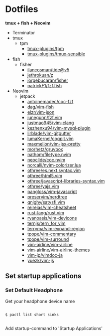 Dotfiles
===
**tmux + fish + Neovim**

- Terminator
- tmux
  - tpm
    - [tmux-plugins/tpm](https://github.com/tmux-plugins/tpm)
    - [tmux-plugins/tmux-sensible](https://github.com/tmux-plugins/tmux-sensible)
- fish
  - fisher
    - [ilancosman/tide@v5](https://github.com/ilancosman/tide@v5)
    - [jethrokuan/z](https://github.com/jethrokuan/z)
    - [jorgebucaran/fisher](https://github.com/jorgebucaran/fisher)
    - [patrickF1/fzf.fish](https://github.com/patrickF1/fzf.fish)
- Neovim
  - jetpack
    - [antoinemadec/coc-fzf](https://github.com/antoinemadec/coc-fzf)
    - [dag/vim-fish](https://github.com/dag/vim-fish)
    - [elzr/vim-json](https://github.com/elzr/vim-json)
    - [junegunn/fzf.vim](https://github.com/junegunn/fzf.vim)
    - [justmao945/vim-clang](https://github.com/justmao945/vim-clang)
    - [kezhenxu94/vim-mysql-plugin](https://github.com/kezhenxu94/vim-mysql-plugin)
    - [lirblade/vim-gitgutter](https://github.com/lirblade/vim-gitgutter)
    - [lumaKernel/coqpit.vim](https://github.com/lumaKernel/coqpit.vim)
    - [maxmellon/vim-jsx-pretty](https://github.com/maxmellon/vim-jsx-pretty)
    - [morhetz/gruvbox](https://github.com/morhetz/gruvbox)
    - [nathom/filetype.nvim](https://github.com/nathom/filetype.nvim)
    - [neoclide/coc.nvim](https://github.com/neoclide/coc.nvim)
    - [norcalli/nvim-colorizer.lua](https://github.com/norcalli/nvim-colorizer.lua)
    - [othree/es.next.syntax.vim](https://github.com/othree/es.next.syntax.vim)
    - [othree/html5.vim](https://github.com/othree/html5.vim)
    - [othree/javascript-libraries-syntax.vim](https://github.com/othree/javascript-libraries-syntax.vim)
    - [othree/yajs.vim](https://github.com/othree/yajs.vim)
    - [pangloss/vim-javascript](https://github.com/pangloss/vim-javascript)
    - [preservim/nerdtree](https://github.com/preservim/nerdtree)
    - [qnighy/satysfi.vim](https://github.com/qnighy/satysfi.vim)
    - [reireias/vim-cheatsheet](https://github.com/reireias/vim-cheatsheet)
    - [rust-lang/rust.vim](https://github.com/rust-lang/rust.vim)
    - [ryanoasis/vim-devicons](https://github.com/ryanoasis/vim-devicons)
    - [ternjs/tern\_for\_vim](https://github.com/ternjs/tern\_for\_vim)
    - [terryma/vim-expand-region](https://github.com/terryma/vim-expand-region)
    - [tpope/vim-commentary](https://github.com/tpope/vim-commentary)
    - [tpope/vim-surround](https://github.com/tpope/vim-surround)
    - [vim-airline/vim-airline](https://github.com/vim-airline/vim-airline)
    - [vim-airline/vim-airline-themes](https://github.com/vim-airline/vim-airline-themes)
    - [vim-jp/vimdoc-ja](https://github.com/vim-jp/vimdoc-ja)
    - [yuezk/vim-js](https://github.com/yuezk/vim-js)

## Set startup applications

### Set Default Headphone

Get your headphone device name

```shell

$ pactl list short sinks


```

Add startup-command to 'Startup Applications'

